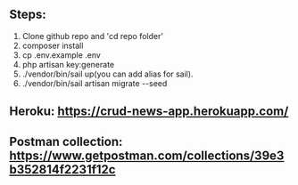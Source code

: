 ## Steps: 
1. Clone github repo and 'cd repo folder'
2. composer install
3. cp .env.example .env
4. php artisan key:generate
5. ./vendor/bin/sail up(you can add alias for sail). 
6. ./vendor/bin/sail artisan migrate --seed


## Heroku: https://crud-news-app.herokuapp.com/
## Postman collection: https://www.getpostman.com/collections/39e3b352814f2231f12c 
